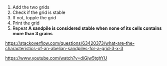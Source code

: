 1. Add the two grids
2. Check if the grid is stable
3. If not, topple the grid
4. Print the grid
5. Repeat
**A sandpile is considered stable when none of its cells contains more than 3 grains**

https://stackoverflow.com/questions/63420373/what-are-the-characteristics-of-an-abelian-sandpiles-for-a-grid-3-x-3

https://www.youtube.com/watch?v=diGjw5tghYU
